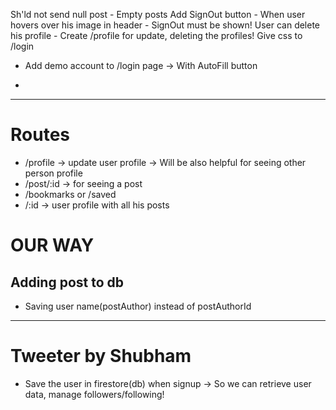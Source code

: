 Sh'ld not send null post - Empty posts
Add SignOut button - When user hovers over his image in header - SignOut must be shown!
User can delete his profile - Create /profile for update, deleting the profiles!
Give css to /login

- Add demo account to /login page -> With AutoFill button

- 
---

# Routes

- /profile -> update user profile -> Will be also helpful for seeing other person profile
- /post/:id -> for seeing a post
- /bookmarks or /saved
- /:id -> user profile with all his posts

# OUR WAY

## Adding post to db

- Saving user name(postAuthor) instead of postAuthorId

---

# Tweeter by Shubham

- Save the user in firestore(db) when signup -> So we can retrieve user data, manage followers/following!
